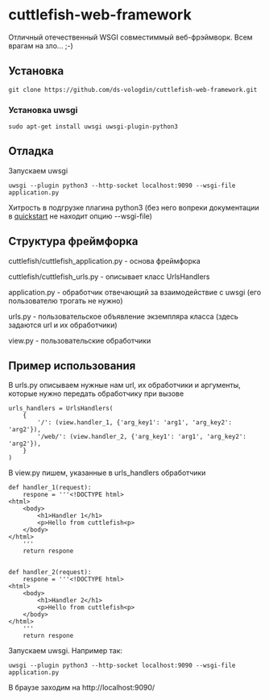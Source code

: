 # cuttlefish-web-framework
Отличный отечественный WSGI совместиммый веб-фрэймворк. Всем врагам на зло... ;-)

## Установка

```git clone https://github.com/ds-vologdin/cuttlefish-web-framework.git```

### Установка uwsgi

```sudo apt-get install uwsgi uwsgi-plugin-python3```

## Отладка
Запускаем uwsgi

```uwsgi --plugin python3 --http-socket localhost:9090 --wsgi-file application.py```

Хитрость в подгрузке плагина python3 (без него вопреки документации в [quickstart](http://uwsgi.readthedocs.io/en/latest/WSGIquickstart.html) не находит опцию --wsgi-file)

## Структура фреймфорка
cuttlefish/cuttlefish_application.py - основа фреймфорка

cuttlefish/cuttlefish_urls.py - описывает класс UrlsHandlers

application.py - обработчик отвечающий за взаимодействие с uwsgi (его пользователю трогать не нужно)

urls.py - пользовательское объявление экземпляра класса (здесь задаются url и их обработчики)

view.py -  пользовательские обработчики

## Пример использования
В urls.py описываем нужные нам url, их обработчики и аргументы, которые нужно передать обработчику при вызове
```
urls_handlers = UrlsHandlers(
    {
        '/': (view.handler_1, {'arg_key1': 'arg1', 'arg_key2': 'arg2'}),
        '/web/': (view.handler_2, {'arg_key1': 'arg1', 'arg_key2': 'arg2'}),
    }
)
```
В view.py пишем, указанные в urls_handlers обработчики
```
def handler_1(request):
    respone = '''<!DOCTYPE html>
<html>
    <body>
        <h1>Handler 1</h1>
        <p>Hello from cuttlefish<p>
    </body>
</html>
    '''
    return respone


def handler_2(request):
    respone = '''<!DOCTYPE html>
<html>
    <body>
        <h1>Handler 2</h1>
        <p>Hello from cuttlefish<p>
    </body>
</html>
    '''
    return respone
```

Запускаем uwsgi. Например так:
```
uwsgi --plugin python3 --http-socket localhost:9090 --wsgi-file application.py
```
В браузе заходим на http://localhost:9090/
